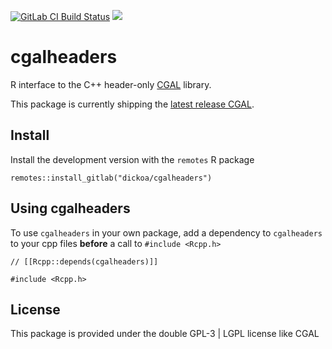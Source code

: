 [![GitLab CI Build
Status](https://gitlab.com/dickoa/cgalheaders/badges/master/pipeline.svg)](https://gitlab.com/dickoa/cgalheaders/pipelines)
[![](http://www.r-pkg.org/badges/version/cgalheaders)](http://www.r-pkg.org/pkg/cgalheaders)


# cgalheaders

R interface to the C++ header-only [CGAL](https://www.cgal.org) library.

This package is currently shipping the [latest release CGAL](https://github.com/CGAL/cgal/releases/latest).

## Install


Install the development version with the `remotes` R package

```
remotes::install_gitlab("dickoa/cgalheaders")
```

## Using cgalheaders


To use `cgalheaders` in your own package, add a dependency to `cgalheaders` to your cpp files **before** a call to `#include <Rcpp.h>`

```
// [[Rcpp::depends(cgalheaders)]]

#include <Rcpp.h>
```

## License

This package is provided under the double GPL-3 | LGPL license like CGAL